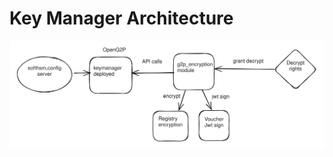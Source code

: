 # Key Manager Architecture



<img src="../.gitbook/assets/file.excalidraw.svg" alt="The workflow of keymanager" class="gitbook-drawing">
